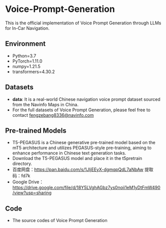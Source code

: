 # Voice-Prompt-Generation
This is the official implementation of Voice Prompt Generation through LLMs for In-Car Navigation.

## Environment
* Python=3.7
* PyTorch=1.11.0
* numpy=1.21.5
* transformers=4.30.2

## Datasets
* **data**: It is a real-world Chinese navigation voice prompt dataset sourced from the Navinfo Maps in China.
* For the full datasets of Voice Prompt Generation, please feel free to contact fengzebang8336@navinfo.com

## Pre-trained Models
* T5-PEGASUS is a Chinese generative pre-trained model based on the mT5 architecture and utilizes PEGASUS-style pre-training, aiming to enhance performance in Chinese text generation tasks.
* Download the T5-PEGASUS model and place it in the t5pretrain directory.
* 百度网盘：https://pan.baidu.com/s/1JIjEEyX-dgmqpQdL7aNbAw 提取码：fd7k
* Google Drive：https://drive.google.com/file/d/18Y5LVghAGbz7ys0noii1eM1yDtFmW490/view?usp=sharing

## Code
* The source codes of Voice Prompt Generation
